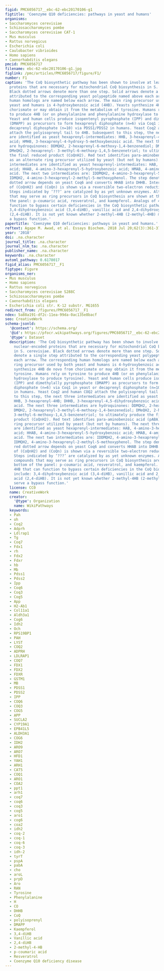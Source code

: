 ```yaml
---
figid: PMC6056717__ebc-62-ebc20170106-g1
figtitle: 'Coenzyme Q10 deficiencies: pathways in yeast and humans'
organisms:
- Saccharomyces cerevisiae
- Schizosaccharomyces pombe
- Saccharomyces cerevisiae CAT-1
- Mus musculus
- Rattus norvegicus
- Escherichia coli
- Caulobacter vibrioides
- Homo sapiens
- Caenorhabditis elegans
pmcid: PMC6056717
filename: ebc-62-ebc20170106-g1.jpg
figlink: /pmc/articles/PMC6056717/figure/F1/
number: F1
caption: 'The CoQ biosynthetic pathway has been shown to involve at least 14 nuclear-encoded
  proteins that are necessary for mitochondrial CoQ biosynthesis in S. cerevisiae.
  Black dotted arrows denote more than one step. Solid arrows denote a single step
  attributed to the corresponding yeast polypeptide named above each arrow. The corresponding
  human homologs are named below each arrow. The main ring precursor used by both
  yeast and humans is 4-hydroxybenzoic acid (4HB). Yeasts synthesize 4HB de novo from
  chorismate or may obtain it from the metabolism of tyrosine. Humans rely on tyrosine
  to produce 4HB (or on phenylalanine and phenylalanine hydroxylase to produce tyrosine).
  Yeast and human cells produce isopentenyl pyrophosphate (IPP) and dimethylally pyrophosphate
  (DMAPP) as precursors to form hexaprenyl diphosphate (n=6) via Coq1 in yeast or
  decaprenyl diphosphate (n=10) via PDSS1/PDSS2 in humans. Yeast Coq2 and human COQ2
  attach the polyisoprenyl tail to 4HB. Subsequent to this step, the next three intermediates
  are identified as yeast hexaprenyl-intermediates: HHB, 3-hexaprenyl-4HB; DHHB, 3-hexaprenyl-4,5-dihydroxybenzoic
  acid; HMHB, 3-hexaprenyl-4-hydroxy-5-methoxybenzoic acid. The next three intermediates
  are hydroquinones: DDMQH2, 2-hexaprenyl-6-methoxy-1,4-benzenediol; DMQH2, 2-hexaprenyl-3-methyl-6-methoxy-1,4-benzenediol;
  DMeQH2, 2-hexaprenyl- 3-methyl-6-methoxy-1,4,5-benzenetriol; to ultimately produce
  the final reduced product (CoQnH2). Red text identifies para-aminobenzoic acid (pABA)
  as an alternate ring precursor utilized by yeast (but not by humans). The next three
  intermediates are identified as yeast hexaprenyl-intermediates: HAB, 4-amino-3-hexaprenylbenzoic
  acid; HHAB, 4-amino-3-hexaprenyl-5-hydroxybenzoic acid; HMAB, 4-amino-3-hexaprenyl-5-methoxybenzoic
  acid. The next two intermediates are: IDDMQH2, 4-amino-3-hexaprenyl-5-methoxyphenol;
  IDMQH2, 4-amino-3-hexaprenyl-2-methyl-5-methoxyphenol. The step denoted by the red
  dotted arrow depends on yeast Coq6 and converts HHAB into DHHB. Interconversion
  of (CoQnH2) and (CoQn) is shown via a reversible two-electron reduction and oxidation.
  Steps indicated by ‘???’ are catalyzed by as yet unknown enzymes. Alternative compounds
  that may serve as ring precursors in CoQ biosynthesis are shown at the bottom of
  the panel: p-coumaric acid, resveratrol, and kaempferol. Analogs of 4HB that can
  function to bypass certain deficiencies in the CoQ biosynthetic pathway include:
  3,4-dihydroxybenzoic acid (3,4-diHB), vanillic acid and 2,4-dihydroxybenzoic acid
  (2,4-diHB). It is not yet known whether 2-methyl-4HB (2-methyl-4HB) may also serve
  a bypass function.'
papertitle: 'Coenzyme Q10 deficiencies: pathways in yeast and humans.'
reftext: Agape M. Awad, et al. Essays Biochem. 2018 Jul 20;62(3):361-376.
year: '2018'
doi: .na.character
journal_title: .na.character
journal_nlm_ta: .na.character
publisher_name: .na.character
keywords: .na.character
automl_pathway: 0.6178017
figid_alias: PMC6056717__F1
figtype: Figure
organisms_ner:
- Mus musculus
- Homo sapiens
- Rattus norvegicus
- Saccharomyces cerevisiae S288C
- Schizosaccharomyces pombe
- Caenorhabditis elegans
- Escherichia coli str. K-12 substr. MG1655
redirect_from: /figures/PMC6056717__F1
ndex: 5a88a191-df2c-11ea-99da-0ac135e8bacf
seo: CreativeWork
schema-jsonld:
  '@context': https://schema.org/
  '@id': https://pfocr.wikipathways.org/figures/PMC6056717__ebc-62-ebc20170106-g1.html
  '@type': Dataset
  description: 'The CoQ biosynthetic pathway has been shown to involve at least 14
    nuclear-encoded proteins that are necessary for mitochondrial CoQ biosynthesis
    in S. cerevisiae. Black dotted arrows denote more than one step. Solid arrows
    denote a single step attributed to the corresponding yeast polypeptide named above
    each arrow. The corresponding human homologs are named below each arrow. The main
    ring precursor used by both yeast and humans is 4-hydroxybenzoic acid (4HB). Yeasts
    synthesize 4HB de novo from chorismate or may obtain it from the metabolism of
    tyrosine. Humans rely on tyrosine to produce 4HB (or on phenylalanine and phenylalanine
    hydroxylase to produce tyrosine). Yeast and human cells produce isopentenyl pyrophosphate
    (IPP) and dimethylally pyrophosphate (DMAPP) as precursors to form hexaprenyl
    diphosphate (n=6) via Coq1 in yeast or decaprenyl diphosphate (n=10) via PDSS1/PDSS2
    in humans. Yeast Coq2 and human COQ2 attach the polyisoprenyl tail to 4HB. Subsequent
    to this step, the next three intermediates are identified as yeast hexaprenyl-intermediates:
    HHB, 3-hexaprenyl-4HB; DHHB, 3-hexaprenyl-4,5-dihydroxybenzoic acid; HMHB, 3-hexaprenyl-4-hydroxy-5-methoxybenzoic
    acid. The next three intermediates are hydroquinones: DDMQH2, 2-hexaprenyl-6-methoxy-1,4-benzenediol;
    DMQH2, 2-hexaprenyl-3-methyl-6-methoxy-1,4-benzenediol; DMeQH2, 2-hexaprenyl-
    3-methyl-6-methoxy-1,4,5-benzenetriol; to ultimately produce the final reduced
    product (CoQnH2). Red text identifies para-aminobenzoic acid (pABA) as an alternate
    ring precursor utilized by yeast (but not by humans). The next three intermediates
    are identified as yeast hexaprenyl-intermediates: HAB, 4-amino-3-hexaprenylbenzoic
    acid; HHAB, 4-amino-3-hexaprenyl-5-hydroxybenzoic acid; HMAB, 4-amino-3-hexaprenyl-5-methoxybenzoic
    acid. The next two intermediates are: IDDMQH2, 4-amino-3-hexaprenyl-5-methoxyphenol;
    IDMQH2, 4-amino-3-hexaprenyl-2-methyl-5-methoxyphenol. The step denoted by the
    red dotted arrow depends on yeast Coq6 and converts HHAB into DHHB. Interconversion
    of (CoQnH2) and (CoQn) is shown via a reversible two-electron reduction and oxidation.
    Steps indicated by ‘???’ are catalyzed by as yet unknown enzymes. Alternative
    compounds that may serve as ring precursors in CoQ biosynthesis are shown at the
    bottom of the panel: p-coumaric acid, resveratrol, and kaempferol. Analogs of
    4HB that can function to bypass certain deficiencies in the CoQ biosynthetic pathway
    include: 3,4-dihydroxybenzoic acid (3,4-diHB), vanillic acid and 2,4-dihydroxybenzoic
    acid (2,4-diHB). It is not yet known whether 2-methyl-4HB (2-methyl-4HB) may also
    serve a bypass function.'
  license: CC0
  name: CreativeWork
  creator:
    '@type': Organization
    name: WikiPathways
  keywords:
  - Pah
  - oh
  - Coq2
  - Adprh
  - Ldlrap1
  - Tg
  - Coq7
  - Fdx1
  - rh
  - Fdx2
  - Fdxr
  - hb
  - Mb
  - Pdss1
  - Pdss2
  - Ipp
  - Coq6
  - Coq3
  - Cog5
  - App
  - H2-Ab1
  - Col11a1
  - Aldh3a1
  - Cog6
  - Idh2
  - Och
  - RPS19BP1
  - PAH
  - LYST
  - COQ2
  - ADPRH
  - LDLRAP1
  - COQ7
  - FDX1
  - FDX2
  - FDXR
  - GSTM1
  - MB
  - PDSS1
  - PDSS2
  - IPP
  - COQ6
  - COQ3
  - COG5
  - APP
  - SUCLA2
  - CYP19A1
  - EPB41L5
  - ALDH3A1
  - COG6
  - IDH2
  - ARO9
  - ARO7
  - HFD1
  - YAH1
  - ARH1
  - CAT5
  - COQ1
  - ARO1
  - COA2
  - ppt1
  - arh1
  - coq7
  - coq6
  - coq3
  - cog5
  - aro1
  - cog6
  - coa2
  - idh2
  - coq-2
  - coq-1
  - coq-6
  - coq-3
  - idh-2
  - tyrT
  - pspA
  - pabA
  - cho
  - aroL
  - prpD
  - Aro
  - RAN
  - Tyrosine
  - Phenylalanine
  - H
  - CO
  - DHHB
  - CoQ
  - polyisoprenyl
  - DMAPP
  - Kaempferol
  - 3,4-diHB
  - Vanillic acid
  - 2,4-diHB
  - 2-methyl-4-HB
  - p-coumaric acid
  - Resveratrol
  - Coenzyme Q10 deficiency disease
---
```

